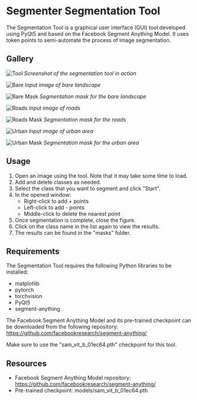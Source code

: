 # Segmenter Segmentation Tool

The Segmentation Tool is a graphical user interface (GUI) tool developed using PyQt5 and based on the Facebook Segment Anything Model. It uses token points to semi-automate the process of image segmentation.

## Gallery


![Tool](images/tool.png)
*Screenshot of the segmentation tool in action*

![Bare](images/bare.png)
*Input image of bare landscape*

![Bare Mask](images/bare_mask.png)
*Segmentation mask for the bare landscape*

![Roads](images/roads.png)
*Input image of roads*

![Roads Mask](images/roads_mask.png)
*Segmentation mask for the roads*

![Urban](images/urban.png)
*Input image of urban area*

![Urban Mask](images/urban_mask.png)
*Segmentation mask for the urban area*

## Usage
1. Open an image using the tool. Note that it may take some time to load.
2. Add and delete classes as needed.
3. Select the class that you want to segment and click "Start".
4. In the opened window:
   - Right-click to add + points
   - Left-click to add - points
   - Middle-click to delete the nearest point
5. Once segmentation is complete, close the figure.
6. Click on the class name in the list again to view the results.
7. The results can be found in the "masks" folder.

## Requirements
The Segmentation Tool requires the following Python libraries to be installed:
- matplotlib
- pytorch
- torchvision
- PyQt5
- segment-anything

The Facebook Segment Anything Model and its pre-trained checkpoint can be downloaded from the following repository:
https://github.com/facebookresearch/segment-anything/

Make sure to use the "sam_vit_b_01ec64.pth" checkpoint for this tool.

## Resources
- Facebook Segment Anything Model repository: https://github.com/facebookresearch/segment-anything/
- Pre-trained checkpoint: models/sam_vit_b_01ec64.pth
